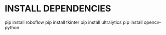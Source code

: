 # INSTALL DEPENDENCIES
pip install roboflow
pip install tkinter
pip install ultralytics
pip install opencv-python
